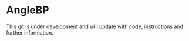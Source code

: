 # AngleBP
This git is under development and will update with code, instructions and further information.
